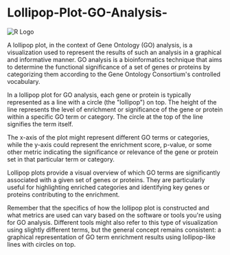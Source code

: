# Lollipop-Plot-GO-Analysis-

<img src="images/r_logo.png" alt="R Logo">


A lollipop plot, in the context of Gene Ontology (GO) analysis, is a visualization used to represent the results of such an analysis in a graphical and informative manner. GO analysis is a bioinformatics technique that aims to determine the functional significance of a set of genes or proteins by categorizing them according to the Gene Ontology Consortium's controlled vocabulary.

In a lollipop plot for GO analysis, each gene or protein is typically represented as a line with a circle (the "lollipop") on top. The height of the line represents the level of enrichment or significance of the gene or protein within a specific GO term or category. The circle at the top of the line signifies the term itself.

The x-axis of the plot might represent different GO terms or categories, while the y-axis could represent the enrichment score, p-value, or some other metric indicating the significance or relevance of the gene or protein set in that particular term or category.

Lollipop plots provide a visual overview of which GO terms are significantly associated with a given set of genes or proteins. They are particularly useful for highlighting enriched categories and identifying key genes or proteins contributing to the enrichment.

Remember that the specifics of how the lollipop plot is constructed and what metrics are used can vary based on the software or tools you're using for GO analysis. Different tools might also refer to this type of visualization using slightly different terms, but the general concept remains consistent: a graphical representation of GO term enrichment results using lollipop-like lines with circles on top.






